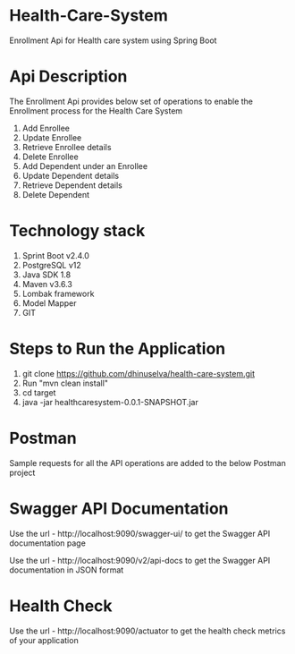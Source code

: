 # Health-Care-System
Enrollment Api for Health care system using Spring Boot

# Api Description
The Enrollment Api provides below set of operations to enable the Enrollment process for the Health Care System
1) Add Enrollee
2) Update Enrollee
3) Retrieve Enrollee details
4) Delete Enrollee
5) Add Dependent under an Enrollee
6) Update Dependent details
7) Retrieve Dependent details
8) Delete Dependent

# Technology stack
1) Sprint Boot v2.4.0
2) PostgreSQL v12
3) Java SDK 1.8
4) Maven v3.6.3
5) Lombak framework
6) Model Mapper
7) GIT

# Steps to Run the Application
1) git clone https://github.com/dhinuselva/health-care-system.git
2) Run "mvn clean install"
3) cd target
4) java -jar healthcaresystem-0.0.1-SNAPSHOT.jar

# Postman
Sample requests for all the API operations are added to the below Postman project

# Swagger API Documentation
Use the url - http://localhost:9090/swagger-ui/ to get the Swagger API documentation page

Use the url - http://localhost:9090/v2/api-docs to get the Swagger API documentation in JSON format

# Health Check
Use the url - http://localhost:9090/actuator to get the health check metrics of your application
